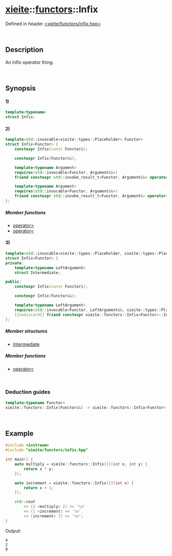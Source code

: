 # [xieite](../../xieite.md)\:\:[functors](../../functors.md)\:\:Infix
Defined in header [<xieite/functors/infix.hpp>](../../../include/xieite/functors/infix.hpp)

&nbsp;

## Description
An infix operator thing.

&nbsp;

## Synopsis
#### 1)
```cpp
template<typename>
struct Infix;
```
#### 2)
```cpp
template<std::invocable<xieite::types::Placeholder> Functor>
struct Infix<Functor> {
    constexpr Infix(const Functor&);

    constexpr Infix(Functor&&);

    template<typename Argument>
    requires(std::invocable<Functor, Argument&&>)
    friend constexpr std::invoke_result_t<Functor, Argument&&> operator>(const xieite::functors::Infix<Functor>&, Argument&&);

    template<typename Argument>
    requires(std::invocable<Functor, Argument&&>)
    friend constexpr std::invoke_result_t<Functor, Argument&> operator<(Argument&&, const xieite::functors::Infix<Functor>&);
};
```
##### Member functions
- [operator>](./structures/infix/2/operators/more.md)
- [operator<](./structures/infix/2/operators/less.md)
#### 3)
```cpp
template<std::invocable<xieite::types::Placeholder, xieite::types::Placeholder> Functor>
struct Infix<Functor> {
private:
    template<typename LeftArgument>
    struct Intermediate;

public:
    constexpr Infix(const Functor&);

    constexpr Infix(Functor&&);

    template<typename LeftArgument>
    requires(std::invocable<Functor, LeftArgument&&, xieite::types::Placeholder>)
    [[nodiscard]] friend constexpr xieite::functors::Infix<Functor>::Intermediate<LeftArgument&&> operator<(LeftArgument&&, const xieite::functors::Infix<Functor>&);
};
```
##### Member structures
- [Intermediate](./structures/infix/3/intermediate.md)
##### Member functions
- [operator<](./structures/infix/3/operators/less.md)

&nbsp;

### Deduction guides
```cpp
template<typename Functor>
xieite::functors::Infix(Functor&&) -> xieite::functors::Infix<Functor>;
```

&nbsp;

## Example
```cpp
#include <iostream>
#include "xieite/functors/infix.hpp"

int main() {
    auto multiply = xieite::functors::Infix([](int x, int y) {
        return x * y;
    });

    auto increment = xieite::functors::Infix([](int x) {
        return x + 1;
    });

    std::cout
        << (2 <multiply> 2) << '\n'
        << (1 <increment) << '\n'
        << (increment> 7) << '\n';
}
```
Output:
```
4
2
8
```

